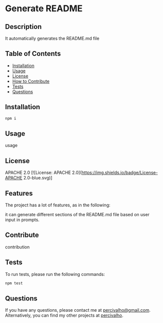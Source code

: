 # Generate README


  ## Description
  
  It automatically generates the README.md file
    
  
  ## Table of Contents 
  
  - [Installation](#installation)
  - [Usage](#usage)
  - [License](#license)
  - [How to Contribute](#contribute)
  - [Tests](#tests)
  - [Questions](#questions)
  

  ## Installation
  
  ```md
  npm i
  ```


  ## Usage
  
  usage
  

  ## License
  APACHE 2.0
  [![License: APACHE 2.0](https://img.shields.io/badge/License-APACHE 2.0-blue.svg)]

  
  ## Features
  
  The project has a lot of features, as in the following:
  
  it can generate different sections of the README.md file based on user input in prompts.

  ## Contribute
  
  contribution
  

  ## Tests
  
  To run tests, please run the following commands:

  ```md
  npm test
  ```


  ## Questions

  If you have any questions, please contact me at percivalho@gmail.com. Alternatively, you can find my other projects at [percivalho](https://github.com/percivalho/).

  